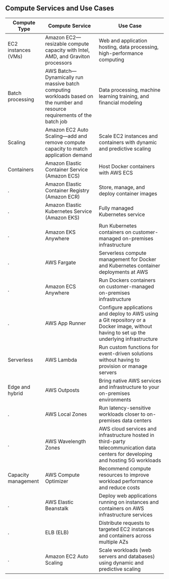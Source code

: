 Compute Services and Use Cases
---

Compute Type  | Compute Service | Use Case
--  | --  | --
EC2 instances (VMs) | Amazon EC2—resizable compute capacity with Intel, AMD, and Graviton processors  | Web and application hosting, data processing, high-performance computing
Batch processing  | AWS Batch—Dynamically run massive batch computing workloads based on the number and resource requirements of the batch job  | Data processing, machine learning training, and financial modeling
Scaling | Amazon EC2 Auto Scaling—add and remove compute capacity to match application demand | Scale EC2 instances and containers with dynamic and predictive scaling
Containers  | Amazon Elastic Container Service (Amazon ECS) | Host Docker containers with AWS ECS
. |  Amazon Elastic Container Registry (Amazon ECR) | Store, manage, and deploy container images
. | Amazon Elastic Kubernetes Service (Amazon EKS)  | Fully managed Kubernetes service
. | Amazon EKS Anywhere | Run Kubernetes containers on customer-managed on-premises infrastructure
. | AWS Fargate | Serverless compute management for Docker and Kubernetes container deployments at AWS
. | Amazon ECS Anywhere | Run Dockers containers on customer-managed on-premises infrastructure
. | AWS App Runner  | Configure applications and deploy to AWS using a Git repository or a Docker image, without having to set up the underlying infrastructure
Serverless  | AWS Lambda  | Run custom functions for event-driven solutions without having to provision or manage servers
Edge and hybrid | AWS Outposts  | Bring native AWS services and infrastructure to your on-premises environments
. | AWS Local Zones | Run latency-sensitive workloads closer to on-premises data centers
. | AWS Wavelength Zones  | AWS cloud services and infrastructure hosted in third-party telecommunication data centers for developing and hosting 5G workloads
Capacity management | AWS Compute Optimizer | Recommend compute resources to improve workload performance and reduce costs
. | AWS Elastic Beanstalk | Deploy web applications running on instances and containers on AWS infrastructure services
. | ELB (ELB)  | Distribute requests to targeted EC2 instances and containers across multiple AZs
. | Amazon EC2 Auto Scaling | Scale workloads (web servers and databases) using dynamic and predictive scaling
